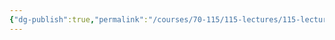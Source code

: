 ```yaml
---
{"dg-publish":true,"permalink":"/courses/70-115/115-lectures/115-lecture-8/","dgHomeLink":true,"dgPassFrontmatter":false,"dgShowBacklinks":true,"dgShowLocalGraph":true,"dgShowInlineTitle":false}
---
```

